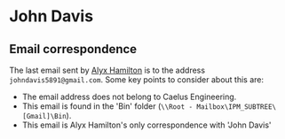# John Davis

## Email correspondence

The last email sent by [Alyx Hamilton](Alyx%20Hamilton.md) is to the address `johndavis5891@gmail.com`. Some key points to consider about this are:

- The email address does not belong to Caelus Engineering.
- This email is found in the 'Bin' folder (`\\Root - Mailbox\IPM_SUBTREE\[Gmail]\Bin`).
- This email is Alyx Hamilton's only correspondence with 'John Davis'
